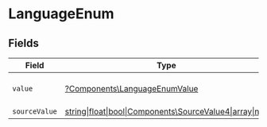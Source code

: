 # LanguageEnum


## Fields

| Field                                                                                                      | Type                                                                                                       | Required                                                                                                   | Description                                                                                                | Example                                                                                                    |
| ---------------------------------------------------------------------------------------------------------- | ---------------------------------------------------------------------------------------------------------- | ---------------------------------------------------------------------------------------------------------- | ---------------------------------------------------------------------------------------------------------- | ---------------------------------------------------------------------------------------------------------- |
| `value`                                                                                                    | [?Components\LanguageEnumValue](../../Models/Components/LanguageEnumValue.md)                              | :heavy_minus_sign:                                                                                         | The Locale Code of the language                                                                            | en_GB                                                                                                      |
| `sourceValue`                                                                                              | [string\|float\|bool\|Components\SourceValue4\|array\|null](../../Models/Components/LanguageEnumSourceValue.md) | :heavy_minus_sign:                                                                                         | N/A                                                                                                        |                                                                                                            |